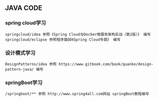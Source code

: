 ## JAVA CODE
### spring cloud学习 ###
	springcloud/idea 参照《Spring Cloud与Docker微服务架构实战（第2版）》 编写
	springcloud/eclipse 参照程序猿DD《Spring Cloud专题》 编写
### 设计模式学习 ##
	DesignPatterns/idea 参照 https://www.gitbook.com/book/quanke/design-pattern-java/ 编写	
### springBoot学习 ##
	/springboot/** 参照 http://www.spring4all.com网站 springBoot教程编写
